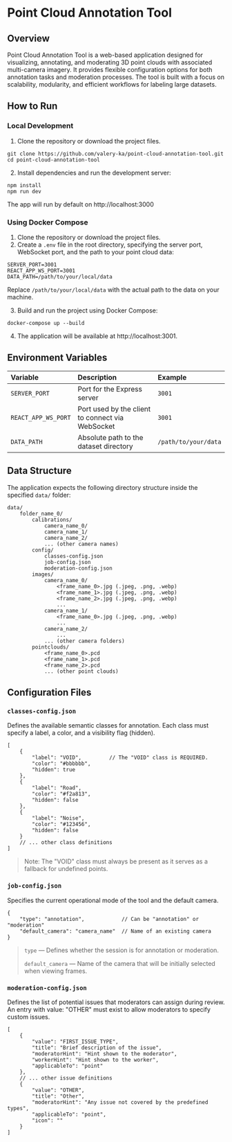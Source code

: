 # Point Cloud Annotation Tool

## Overview

Point Cloud Annotation Tool is a web-based application designed for visualizing, annotating, and moderating 3D point clouds with associated multi-camera imagery.
It provides flexible configuration options for both annotation tasks and moderation processes.
The tool is built with a focus on scalability, modularity, and efficient workflows for labeling large datasets.

## How to Run

### Local Development

1. Clone the repository or download the project files.

```
git clone https://github.com/valery-ka/point-cloud-annotation-tool.git
cd point-cloud-annotation-tool
```

2. Install dependencies and run the development server:

```
npm install
npm run dev
```

The app will run by default on http://localhost:3000

### Using Docker Compose

1. Clone the repository or download the project files.
2. Create a `.env` file in the root directory, specifying the server port, WebSocket port, and the path to your point cloud data:

```
SERVER_PORT=3001
REACT_APP_WS_PORT=3001
DATA_PATH=/path/to/your/local/data
```

Replace `/path/to/your/local/data` with the actual path to the data on your machine.

3. Build and run the project using Docker Compose:

```
docker-compose up --build
```

4. The application will be available at http://localhost:3001.

## Environment Variables

| Variable            | Description                                      | Example              |
| :------------------ | :----------------------------------------------- | :------------------- |
| `SERVER_PORT`       | Port for the Express server                      | `3001`               |
| `REACT_APP_WS_PORT` | Port used by the client to connect via WebSocket | `3001`               |
| `DATA_PATH`         | Absolute path to the dataset directory           | `/path/to/your/data` |

## Data Structure

The application expects the following directory structure inside the specified `data/` folder:

```
data/
    folder_name_0/
        calibrations/
            camera_name_0/
            camera_name_1/
            camera_name_2/
            ... (other camera names)
        config/
            classes-config.json
            job-config.json
            moderation-config.json
        images/
            camera_name_0/
                <frame_name_0>.jpg (.jpeg, .png, .webp)
                <frame_name_1>.jpg (.jpeg, .png, .webp)
                <frame_name_2>.jpg (.jpeg, .png, .webp)
                ...
            camera_name_1/
                <frame_name_0>.jpg (.jpeg, .png, .webp)
                ...
            camera_name_2/
                ...
            ... (other camera folders)
        pointclouds/
            <frame_name_0>.pcd
            <frame_name_1>.pcd
            <frame_name_2>.pcd
            ... (other point clouds)
```

## Configuration Files

### `classes-config.json`

Defines the available semantic classes for annotation.
Each class must specify a label, a color, and a visibility flag (hidden).

```
[
    {
        "label": "VOID",         // The "VOID" class is REQUIRED.
        "color": "#bbbbbb",
        "hidden": true
    },
    {
        "label": "Road",
        "color": "#f2a813",
        "hidden": false
    },
    {
        "label": "Noise",
        "color": "#123456",
        "hidden": false
    }
    // ... other class definitions
]
```

> Note: The "VOID" class must always be present as it serves as a fallback for undefined points.

### `job-config.json`

Specifies the current operational mode of the tool and the default camera.

```
{
    "type": "annotation",            // Can be "annotation" or "moderation"
    "default_camera": "camera_name"  // Name of an existing camera
}
```

> `type` — Defines whether the session is for annotation or moderation.
>
> `default_camera` — Name of the camera that will be initially selected when viewing frames.

### `moderation-config.json`

Defines the list of potential issues that moderators can assign during review.
An entry with value: "OTHER" must exist to allow moderators to specify custom issues.

```
[
    {
        "value": "FIRST_ISSUE_TYPE",
        "title": "Brief description of the issue",
        "moderatorHint": "Hint shown to the moderator",
        "workerHint": "Hint shown to the worker",
        "applicableTo": "point"
    },
    // ... other issue definitions
    {
        "value": "OTHER",
        "title": "Other",
        "moderatorHint": "Any issue not covered by the predefined types",
        "applicableTo": "point",
        "icon": ""
    }
]
```
